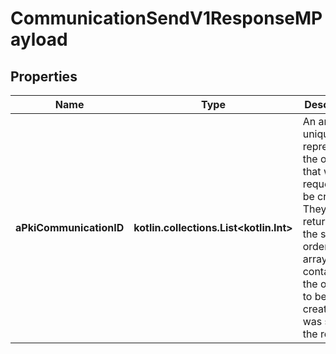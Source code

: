 
# CommunicationSendV1ResponseMPayload

## Properties
| Name | Type | Description | Notes |
| ------------ | ------------- | ------------- | ------------- |
| **aPkiCommunicationID** | **kotlin.collections.List&lt;kotlin.Int&gt;** | An array of unique IDs representing the object that were requested to be created.  They are returned in the same order as the array containing the objects to be created that was sent in the request. |  |



